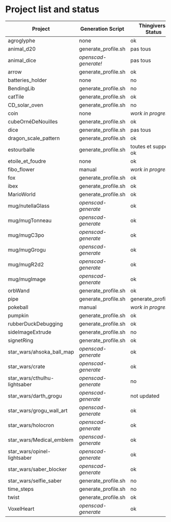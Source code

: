 # Project list and status

| Project                       | Generation Script    | Thingiverse Status   |
|-------------------------------|----------------------|----------------------|
| agroglyphe                    | none                 | ok                   |
| animal_d20                    | generate_profile.sh  | pas tous             |
| animal_dice                   | *openscad-generate!* | pas tous             |
| arrow                         | generate_profile.sh  | ok                   |
| batteries_holder              | none                 | no                   |
| BendingLib                    | generate_profile.sh  | no                   |
| catTile                       | generate_profile.sh  | ok                   |
| CD_solar_oven                 | generate_profile.sh  | no                   |
| coin                          | none                 | *work in progress*   |
| cubeOrnéDeNouilles            | generate_profile.sh  | ok                   |
| dice                          | generate_profile.sh  | pas tous             |
| dragon_scale_pattern          | generate_profile.sh  | ok                   |
| estourballe                   | generate_profile.sh  | toutes et support ok |
| etoile_et_foudre              | none                 | ok                   |
| fibo_flower                   | manual               | *work in progress*   |
| fox                           | generate_profile.sh  | ok                   |
| ibex                          | generate_profile.sh  | ok                   |
| MarioWorld                    | generate_profile.sh  | ok                   |
| mug/nutellaGlass              | *openscad-generate*  | ok                   |
| mug/mugTonneau                | *openscad-generate*  | ok                   |
| mug/mugC3po                   | *openscad-generate*  | ok                   |
| mug/mugGrogu                  | *openscad-generate*  | ok                   |
| mug/mugR2d2                   | *openscad-generate*  | ok                   |
| mug/mugImage                  | *openscad-generate*  | ok                   |
| orbWand                       | generate_profile.sh  | ok                   |
| pipe                          | generate_profile.sh  | generate_profile.sh  |
| pokeball                      | manual               | *work in progress*   |
| pumpkin                       | generate_profile.sh  | ok                   |
| rubberDuckDebugging           | generate_profile.sh  | ok                   |
| sideImageExtrude              | generate_profile.sh  | no                   |
| signetRing                    | generate_profile.sh  | ok                   |
| star_wars/ahsoka_ball_map     | *openscad-generate*  | ok                   |
| star_wars/crate               | *openscad-generate*  | ok                   |
| star_wars/cthulhu-lightsaber  | *openscad-generate*  | no                   |
| star_wars/darth_grogu         | *openscad-generate*  | not updated          |
| star_wars/grogu_wall_art      | *openscad-generate*  | ok                   |
| star_wars/holocron            | *openscad-generate*  | ok                   |
| star_wars/Medical_emblem      | *openscad-generate*  | ok                   |
| star_wars/opinel-lightsaber   | *openscad-generate*  | ok                   |
| star_wars/saber_blocker       | *openscad-generate*  | ok                   |
| star_wars/selfie_saber        | generate_profile.sh  | no                   |
| time_steps                    | generate_profile.sh  | no                   |
| twist                         | generate_profile.sh  | ok                   |
| VoxelHeart                    | *openscad-generate*  | ok                   |
